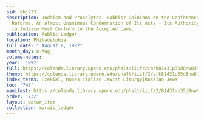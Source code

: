 ```yaml
---
pid: obj733
description: Judaism and Proselytes. Rabbis? Opinions on the Conference of Radical
  Reforms. An Almost Unanimous Condemnation of Its Acts - Its Authority Denied - Proselytes
  to Judaism Must Conform to the Accepted Laws.
publication: Public Ledger
location: Philadelphia
full_date: " August 8, 1892"
month_day: 8-Aug
volume-notes:
year: '1892'
full: https://colenda.library.upenn.edu/phalt/iiif/2/ark81431p35d8nw83%2FSHA256E-s9593688--325e6b874e54170a47cd4c7ed4bad65ecba93d69d18c25bf835c2a4ab1d8c33e.jpeg/full/3500,/0/default.jpg
thumb: https://colenda.library.upenn.edu/phalt/iiif/2/ark81431p35d8nw83%2FSHA256E-s9593688--325e6b874e54170a47cd4c7ed4bad65ecba93d69d18c25bf835c2a4ab1d8c33e.jpeg/full/!200,200/0/default.jpg
index_terms: Ezekial, Moses|Italian Jewish Liturgy|Russian Jews
toc: '747'
manifest: https://colenda.library.upenn.edu/phalt/iiif/2/81431-p35d8nw83/manifest
order: '732'
layout: qatar_item
collection: morais_ledger
---
```

